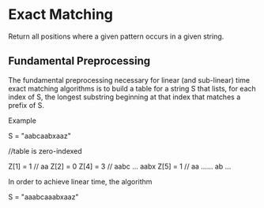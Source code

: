 

Exact Matching
==============

Return all positions where a given pattern occurs in a given string.


Fundamental Preprocessing
-------------------------

The fundamental preprocessing necessary for linear (and sub-linear) time exact matching algorithms is to build a table 
for a string S that lists, for each index of S, the longest substring beginning at that index that matches a prefix of S.
 
Example

S = "aabcaabxaaz"

//table is zero-indexed
 
 Z[1] = 1  // aa
 Z[2] = 0
 Z[4] = 3  // aabc ... aabx
 Z[5] = 1  // aa ...... ab
 ...
 
 
In order to achieve linear time, the algorithm 

S = "aaabcaaabxaaz"